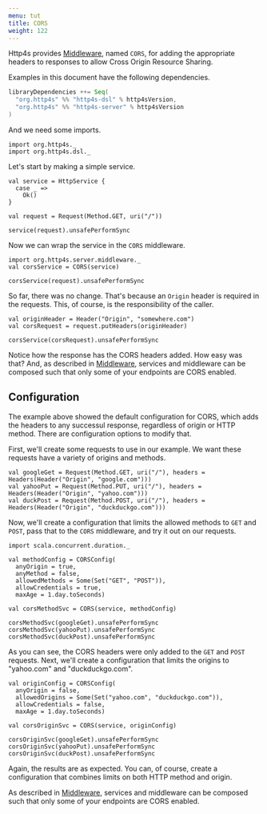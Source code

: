 ```yaml
---
menu: tut
title: CORS
weight: 122
---
```


Http4s provides [Middleware], named `CORS`, for adding the appropriate headers
to responses to allow Cross Origin Resource Sharing.

Examples in this document have the following dependencies.

```scala
libraryDependencies ++= Seq(
  "org.http4s" %% "http4s-dsl" % http4sVersion,
  "org.http4s" %% "http4s-server" % http4sVersion
)
```

And we need some imports.

```tut:silent
import org.http4s._
import org.http4s.dsl._
```

Let's start by making a simple service.

```tut:book
val service = HttpService {
  case _ =>
    Ok()
}

val request = Request(Method.GET, uri("/"))

service(request).unsafePerformSync
```

Now we can wrap the service in the `CORS` middleware.

```tut:book
import org.http4s.server.middleware._
val corsService = CORS(service)

corsService(request).unsafePerformSync
```

So far, there was no change. That's because an `Origin` header is required
in the requests. This, of course, is the responsibility of the caller.

```tut:book
val originHeader = Header("Origin", "somewhere.com")
val corsRequest = request.putHeaders(originHeader)

corsService(corsRequest).unsafePerformSync
```

Notice how the response has the CORS headers added. How easy was
that? And, as described in [Middleware], services and middleware can be
composed such that only some of your endpoints are CORS enabled.

## Configuration
The example above showed the default configuration for CORS, which adds the
headers to any successul response, regardless of origin or HTTP method. There
are configuration options to modify that.

First, we'll create some requests to use in our example. We want these requests
have a variety of origins and methods.

```tut:book
val googleGet = Request(Method.GET, uri("/"), headers = Headers(Header("Origin", "google.com")))
val yahooPut = Request(Method.PUT, uri("/"), headers = Headers(Header("Origin", "yahoo.com")))
val duckPost = Request(Method.POST, uri("/"), headers = Headers(Header("Origin", "duckduckgo.com")))
```

Now, we'll create a configuration that limits the allowed methods to `GET`
and `POST`, pass that to the `CORS` middleware, and try it out on our requests.

```tut:book
import scala.concurrent.duration._

val methodConfig = CORSConfig(
  anyOrigin = true,
  anyMethod = false,
  allowedMethods = Some(Set("GET", "POST")),
  allowCredentials = true,
  maxAge = 1.day.toSeconds)

val corsMethodSvc = CORS(service, methodConfig)

corsMethodSvc(googleGet).unsafePerformSync
corsMethodSvc(yahooPut).unsafePerformSync
corsMethodSvc(duckPost).unsafePerformSync
```

As you can see, the CORS headers were only added to the `GET` and `POST` requests.
Next, we'll create a configuration that limits the origins to "yahoo.com" and
"duckduckgo.com".

```tut:book
val originConfig = CORSConfig(
  anyOrigin = false,
  allowedOrigins = Some(Set("yahoo.com", "duckduckgo.com")),
  allowCredentials = false,
  maxAge = 1.day.toSeconds)

val corsOriginSvc = CORS(service, originConfig)

corsOriginSvc(googleGet).unsafePerformSync
corsOriginSvc(yahooPut).unsafePerformSync
corsOriginSvc(duckPost).unsafePerformSync
```

Again, the results are as expected. You can, of course, create a configuration that
combines limits on both HTTP method and origin.

As described in [Middleware], services and middleware can be composed such
that only some of your endpoints are CORS enabled.

[Middleware]: ../middleware
